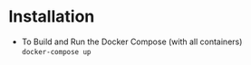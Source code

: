 # Installation

- To Build and Run the Docker Compose (with all containers)  
```docker-compose up```